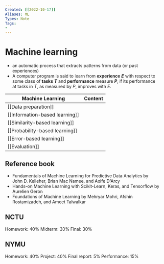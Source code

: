 ```yaml
---
Created: [[2022-10-17]]
Aliases: ML
Types: Note
Tags: 
- 
---
```


# Machine learning
- an automatic process that extracts patterns from data (or past experiences)
- A computer program is said to learn from **experience** ***E*** with respect to some class of **tasks** ***T*** and **performance** measure ***P***, if its performance at tasks in *T*, as measured by  *P*, improves with *E*. 

| Machine Learning               | Content |
| ------------------------------ | ------- |
| [[Data preparation]]           |         |
| [[Information-based learning]] |         |
| [[Similarity-based learning]]  |         |
| [[Probability-based learning]] |         |
| [[Error-based learning]]       |         |
| [[Evaluation]]                 |         |

## Reference book
- Fundamentals of Machine Learning for Predictive Data Analytics by John D. Kelleher, Brian Mac Namee, and Aoife D'Arcy
- Hands-on Machine Learning with Scikit-Learn, Keras, and Tensorflow by Aurelien Geron
- Foundations of Machine Learning by Mehryar Mohri, Afshin Rostamizadeh, and Ameet Talwalkar

## NCTU
Homework: 40%
Midterm: 30%
Final: 30%

## NYMU
Homework: 40%
Project: 40%
Final report: 5%
Performance: 15%





